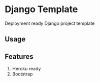 # Django Template

Deployment ready Django project template

## Usage

## Features
1. Heroku ready
1. Bootstrap
